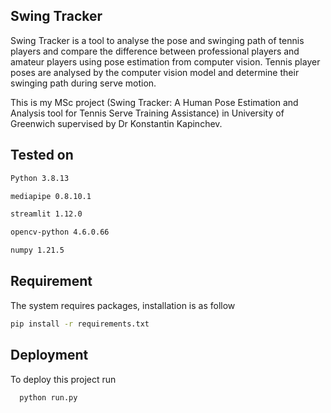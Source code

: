 ## Swing Tracker
Swing Tracker is a tool to analyse the pose and swinging path of tennis players and compare the difference between professional players and amateur players using pose estimation from computer vision. Tennis player poses are analysed by the computer vision model and determine their swinging path during serve motion. 

This is my MSc project (Swing Tracker: A Human Pose Estimation and Analysis tool for Tennis Serve Training Assistance) in University of Greenwich supervised by Dr Konstantin Kapinchev.

## Tested on

```bash
Python 3.8.13

mediapipe 0.8.10.1

streamlit 1.12.0

opencv-python 4.6.0.66

numpy 1.21.5
```
## Requirement
The system requires packages, installation is as follow

```bash
pip install -r requirements.txt
```

## Deployment

To deploy this project run

```bash
  python run.py
```
